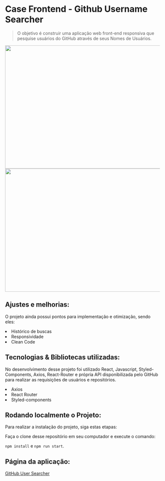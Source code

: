 # Case Frontend - Github Username Searcher

> O objetivo é construir uma aplicação web front-end responsiva que pesquise usuários do GitHub através de seus Nomes de Usuários. 

<div>
   <img align="center"  height="400" width="900" src="https://user-images.githubusercontent.com/94642853/170765659-b697d1d1-7128-4843-8130-d734dc587bcf.png"/>
   <img align="center"  height="400" width="900" src="https://user-images.githubusercontent.com/94642853/170765754-95c14779-4338-40b1-91c0-48291f7e1626.png"/>
</div>

## <strong>Ajustes e melhorias:</strong> 

O projeto ainda possui pontos para implementação e otimização, sendo eles: 

<li>Histórico de buscas</li>
<li>Responsividade</li>
<li>Clean Code</li>

## <strong>Tecnologias & Bibliotecas utilizadas:</strong> 

No desenvolvimento desse projeto foi utilizado React, Javascript, Styled-Components, Axios, React-Router e própria API disponibilizada pelo GitHub para realizar as requisições de usuários e repositórios. 

<li>Axios</li>
<li>React Router</li>
<li>Styled-components</li>

## <strong>Rodando localmente o Projeto:</strong> 

Para realizar a instalação do projeto, siga estas etapas:

Faça o clone desse repositório em seu computador e execute o comando:

`npm install` e `npm run start`.

## <strong>Página da aplicação:</strong> 
<a href="https://danilo-silverio-github-user-searcher.surge.sh/">GitHub User Searcher</a>
